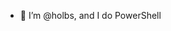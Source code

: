 - 👋 I’m @holbs, and I do PowerShell

<!---
holbs/holbs is a ✨ special ✨ repository because its `README.md` (this file) appears on your GitHub profile.
You can click the Preview link to take a look at your changes.
--->
